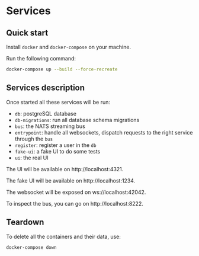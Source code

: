 Services
========

## Quick start

Install `docker` and `docker-compose` on your machine.

Run the following command:

```sh
docker-compose up --build --force-recreate
```

## Services description

Once started all these services will be run:
- `db`: postgreSQL database
- `db-migrations`: run all database schema migrations
- `bus`: the NATS streaming bus
- `entrypoint`: handle all websockets, dispatch requests to the right service through the `bus`
- `register`: register a user in the `db`
- `fake-ui`: a fake UI to do some tests
- `ui`: the real UI

The UI will be available on http://localhost:4321.

The fake UI will be available on http://localhost:1234.

The websocket will be exposed on ws://localhost:42042.

To inspect the bus, you can go on http://localhost:8222.

## Teardown

To delete all the containers and their data, use:

```sh
docker-compose down
```
